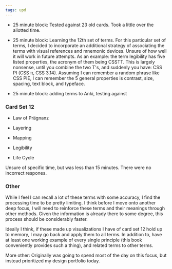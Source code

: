 ```yaml
---
tags: upd 
---
```


* 25 minute block: Tested against 23 old cards. Took a little over the allotted time. 

* 25 minute block: Learning the 12th set of terms. For this particular set of terms, I decided to incorporate an additional strategy of associating the terms with visual references and mnemonic devices. Unsure of how well it will work in future attempts. As an example: the term legibility has five listed properties, the acronym of them being CSSTT. This is largely nonsense, until you combine the two T's, and suddenly you have: CSS PI (CSS π, CSS 3.14). Assuming I can remember a random phrase like CSS PIE, I can remember the 5 general properties is contrast, size, spacing, text block, and typeface.

* 25 minute block: adding terms to Anki, testing against

### Card Set 12

* Law of Prägnanz

* Layering

* Mapping

* Legibility

* Life Cycle

Unsure of specific time, but was less than 15 minutes. There were no incorrect respones.

### Other 

While I feel I can recall a lot of these terms with some accuracy, I find the processing time to be pretty limiting. I think before I move onto another deep focus, I will need to reinforce these terms and their meanings through other methods. Given the information is already there to some degree, this process should be considerably faster.

Ideally I think, if these made up visualizations I have of card set 12 hold up to memory, I may go back and apply them to all terms. In addition to, have at least one working example of every single principle (this book conveniently provides such a thing), and related terms to other terms. 

More other: Originally was going to spend most of the day on this focus, but instead prioritized my design portfolio today. 
